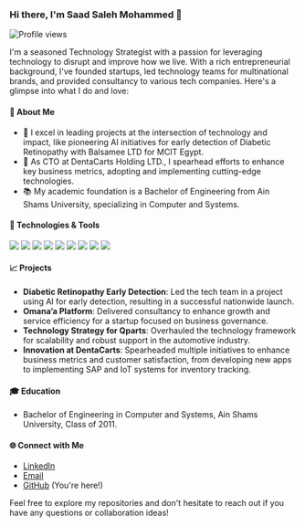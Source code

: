 ### Hi there, I'm Saad Saleh Mohammed 👋

![Profile views](https://komarev.com/ghpvc/?username=yourGitHubUsername&color=blue)

I'm a seasoned Technology Strategist with a passion for leveraging technology to disrupt and improve how we live. With a rich entrepreneurial background, I've founded startups, led technology teams for multinational brands, and provided consultancy to various tech companies. Here's a glimpse into what I do and love:

#### 🌟 About Me

- 🚀 I excel in leading projects at the intersection of technology and impact, like pioneering AI initiatives for early detection of Diabetic Retinopathy with Balsamee LTD for MCIT Egypt.
- 💼 As CTO at DentaCarts Holding LTD., I spearhead efforts to enhance key business metrics, adopting and implementing cutting-edge technologies.
- 📚 My academic foundation is a Bachelor of Engineering from Ain Shams University, specializing in Computer and Systems.

#### 🔧 Technologies & Tools

![](https://img.shields.io/badge/OS-Linux-informational?style=flat&logo=linux&logoColor=white&color=2bbc8a)
![](https://img.shields.io/badge/Cloud-AWS-informational?style=flat&logo=amazon-aws&logoColor=white&color=2bbc8a)
![](https://img.shields.io/badge/Cloud-GCP-informational?style=flat&logo=google-cloud&logoColor=white&color=2bbc8a)
![](https://img.shields.io/badge/Cloud-Azure-informational?style=flat&logo=microsoft-azure&logoColor=white&color=2bbc8a)
![](https://img.shields.io/badge/Code-Java-informational?style=flat&logo=java&logoColor=white&color=2bbc8a)
![](https://img.shields.io/badge/Code-Node.js-informational?style=flat&logo=node.js&logoColor=white&color=2bbc8a)
![](https://img.shields.io/badge/Framework-SpringBoot-informational?style=flat&logo=spring&logoColor=white&color=2bbc8a)
![](https://img.shields.io/badge/Database-MySQL-informational?style=flat&logo=mysql&logoColor=white&color=2bbc8a)
![](https://img.shields.io/badge/Database-MongoDB-informational?style=flat&logo=mongodb&logoColor=white&color=2bbc8a)

#### 📈 Projects

- **Diabetic Retinopathy Early Detection**: Led the tech team in a project using AI for early detection, resulting in a successful nationwide launch.
- **Omana’a Platform**: Delivered consultancy to enhance growth and service efficiency for a startup focused on business governance.
- **Technology Strategy for Qparts**: Overhauled the technology framework for scalability and robust support in the automotive industry.
- **Innovation at DentaCarts**: Spearheaded multiple initiatives to enhance business metrics and customer satisfaction, from developing new apps to implementing SAP and IoT systems for inventory tracking.

#### 🎓 Education

- Bachelor of Engineering in Computer and Systems, Ain Shams University, Class of 2011.

#### 🌐 Connect with Me

- [LinkedIn]([#](https://www.linkedin.com/in/saad-saleh/))
- [Email](mailto:saadsaleh88@gmail.com)
- [GitHub](#) (You're here!)

Feel free to explore my repositories and don't hesitate to reach out if you have any questions or collaboration ideas!
